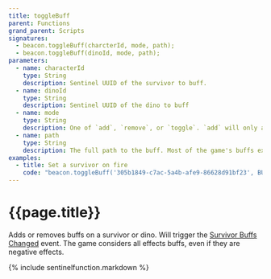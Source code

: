```yaml
---
title: toggleBuff
parent: Functions
grand_parent: Scripts
signatures:
  - beacon.toggleBuff(charcterId, mode, path);
  - beacon.toggleBuff(dinoId, mode, path);
parameters:
  - name: characterId
    type: String
    description: Sentinel UUID of the survivor to buff.
  - name: dinoId
    type: String
    description: Sentinel UUID of the dino to buff
  - name: mode
    type: String
    description: One of `add`, `remove`, or `toggle`. `add` will only add the buff if the target does not already have the buff, `remove` will only remove the buff if the target has it, and `toggle` will add the buff if the target does not have the buff or remove the buff if the target does have the buff. Use the constants `BUFF_MODE_ADD`, `BUFF_MODE_REMOVE`, and `BUFF_MODE_TOGGLE` if desired.
  - name: path
    type: String
    description: The full path to the buff. Most of the game's buffs exist in `/Game/PrimalEarth/CoreBlueprints/Buffs`.
examples:
  - title: Set a survivor on fire
    code: "beacon.toggleBuff('305b1849-c7ac-5a4b-afe9-86628d91bf23', BUFF_MODE_ADD, '/Game/PrimalEarth/CoreBlueprints/Buffs/Buff_OnFire.Buff_OnFire_C');"
---
```

# {{page.title}}

Adds or removes buffs on a survivor or dino. Will trigger the [Survivor Buffs Changed](/sentinel/scripts/events/playerBuffsChanged.html) event. The game considers all effects buffs, even if they are negative effects.

{% include sentinelfunction.markdown %}
